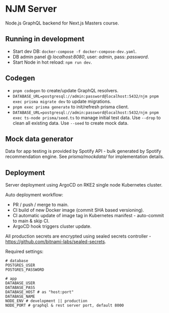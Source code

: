 # NJM Server

Node.js GraphQL backend for Next.js Masters course.

## Running in development

- Start dev DB: `docker-compose -f docker-compose-dev.yaml`.
- DB admin panel @ _localhost:8080_, user: _admin_, pass: _password_.
- Start Node in hot reload: `npm run dev`.

## Codegen

- `pnpm codegen` to create/update GraphQL resolvers.
- `DATABASE_URL=postgresql://admin:password@localhost:5432/njm pnpm exec prisma migrate dev` to update migrations.
- `pnpm exec prisma generate` to init/refresh prisma client.
- `DATABASE_URL=postgresql://admin:password@localhost:5432/njm pnpm exec ts-node prisma/seed.ts` to manage initial test data. Use `--drop` to clean all existing data.
Use `--seed` to create mock data.

## Mock data generator

Data for app testing is provided by Spotify API - bulk generated by Spotify recommendation engine.
See _prisma/mockdata/_ for implementation details.

## Deployment

Server deployment using ArgoCD on RKE2 single node Kubernetes cluster.  

Auto deployment workflow:

- PR / push / merge to main.
- CI build of new Docker image (commit SHA based versioning).
- CI automatic update of image tag in Kubernetes manifest - auto-commit to main & skip CI.
- ArgoCD hook triggers cluster update.

All production secrets are encrypted using sealed secrets controller - <https://github.com/bitnami-labs/sealed-secrets>.

Required settings:

```shell
# database
POSTGRES_USER
POSTGRES_PASSWORD

# app
DATABASE_USER
DATABASE_PASS
DATABASE_HOST # as "host:port"
DATABASE_NAME
NODE_ENV # development || production
NODE_PORT # graphql & rest server port, default 8000
```